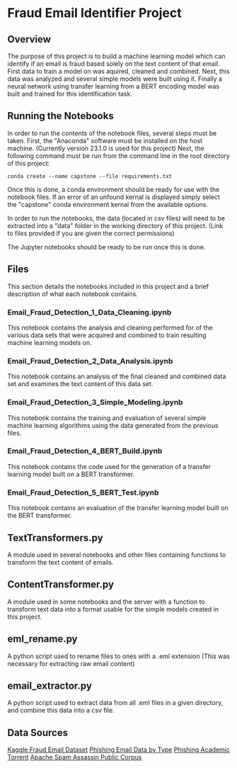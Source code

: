 # Fraud Email Identifier Project

## Overview

The purpose of this project is to build a machine learning model which can identify if an email is fraud based solely on the text content of that email. First data to train a model on was aquired, cleaned and combined. Next, this data was analyzed and several simple models were built using it. Finally a neural network using transfer learning from a BERT encoding model was built and trained for this identification task.

## Running the Notebooks

In order to run the contents of the notebook files, several steps must be taken. First, the "Anaconda" software must be installed on the host machine. (Currently version 23.1.0 is used for this project) Next, the following command must be run from the command line in the root directory of this project:

`conda create --name capstone --file requirements.txt`

Once this is done, a conda environment should be ready for use with the notebook files. If an error of an unfound kernal is displayed simply select the "capstone" conda environment kernal from the available options.

In order to run the notebooks, the data (located in csv files) will need to be extracted into a "data" folder in the working directory of this project. (Link to files provided if you are given the correct permissions)

The Jupyter notebooks should be ready to be run once this is done.

## Files

This section details the notebooks included in this project and a brief description of what each notebook contains.

### Email_Fraud_Detection_1_Data_Cleaning.ipynb

This notebook contains the analysis and cleaning performed for of the various data sets that were acquired and combined to train resulting machine learning models on.

### Email_Fraud_Detection_2_Data_Analysis.ipynb

This notebook contains an analysis of the final cleaned and combined data set and examines the text content of this data set.

### Email_Fraud_Detection_3_Simple_Modeling.ipynb

This notebook contains the training and evaluation of several simple machine learning algorithms using the data generated from the previous files.

### Email_Fraud_Detection_4_BERT_Build.ipynb

This notebook contains the code used for the generation of a transfer learning model built on a BERT transformer.

### Email_Fraud_Detection_5_BERT_Test.ipynb

This notebook contains an evaluation of the transfer learning model built on the BERT transformer.

## TextTransformers.py

A module used in several notebooks and other files containing functions to transform the text content of emails.

## ContentTransformer.py

A module used in some notebooks and the server with a function to transform text data into a format usable for the simple models created in this project.

## eml_rename.py

A python script used to rename files to ones with a .eml extension (This was necessary for extracting raw email content)

## email_extractor.py

A python script used to extract data from all .eml files in a given directory, and combine this data into a csv file.

## Data Sources

[Kaggle Fraud Email Dataset](https://www.kaggle.com/datasets/pramodgupta92/fraud-email-datasets)
[Phishing Email Data by Type](https://www.kaggle.com/datasets/charlottehall/phishing-email-data-by-type)
[Phishing Academic Torrent](https://academictorrents.com/details/a77cda9a9d89a60dbdfbe581adf6e2df9197995a)
[Apache Spam Assassin Public Corpus](https://spamassassin.apache.org/old/publiccorpus/)
